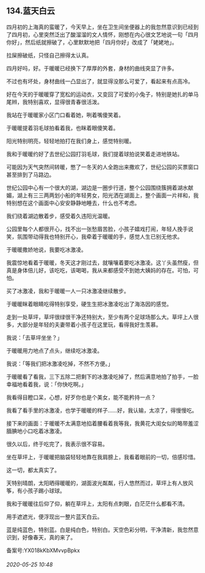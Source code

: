 ## 134.蓝天白云
四月初的上海真的蛮暖了，今天早上，坐在卫生间坐便器上的我忽然意识到已经到了四月初，心里突然泛出了酸溜溜的文人情怀，刚想在内心很文艺地说一句「四月你好」，然后纸就擦破了，心里默默地把「四月你好」改成了「姥姥地」。


拉屎擦破纸，只怪自己擦得太认真。


四月好吗，好。于暖暖已经换下了厚厚的外套，身材的曲线突显了许多。


不过也有坏处，身材曲线一凸显出了，就显得没那么可爱了，看起来有点高冷。


好在今天的于暖暖穿了宽松的运动衣，又变回了可爱的小兔子，特别是她扎的单马尾辫，我特别喜欢，显得很青春很活泼。


我站在于暖暖家小区门口看着她，咧着嘴傻笑着。


于暖暖提着羽毛球拍看着我，也眯着眼傻笑着。


阳光特别明亮，轻轻地拍打在我们身上，感觉特别暖。


我和于暖暖约好了去世纪公园打羽毛球，我们提着球拍说笑着走进地铁站。


可能因为天气突然间转暖，憋了一冬天的人全跑出来撒欢了，世纪公园的买票窗口甚至排到了马路边。


世纪公园中心有一个很大的湖，湖边是一圈步行道，整个公园围绕簇拥着湖水献媚，湖上有三三两两划小船的年轻男女，阳光洒在湖面上，整个画面一片祥和，我特别想在这个画面中心安安静静地睡去，什么也不考虑。


我们绕着湖边散着步，感受着久违阳光温暖。


公园里每个人都很开心，找不出一张愁眉苦脸，小孩子嬉戏打闹，年轻人挽手说笑，氛围带动得我也特别开心，我牵着于暖暖的手，感觉人生已别无他求。


于暖暖撒娇地说，我要吃冰激凌。


我震惊地看着于暖暖，冬天这才刚过去，就嚷嚷着要吃冰激凌。这丫头虽然瘦，但真是身体倍儿好，该吃吃，该喝喝，我从来都感受不到她大姨妈的存在。可怕，可怕。


买了冰激凌，我和于暖暖一人一只冰激凌继续散步。


于暖暖眯着眼睛吃得特别享受，硬生生把冰激凌吃出了海洛因的感觉。


走到一处草坪，草坪很绿很干净还特别大，至少有两个足球场那么大。草坪上人很多，大部分是年轻的夫妻带着小孩子在这里玩，看得我好生羡慕。


我说：「去草坪坐坐？」


于暖暖用力地点了点头，继续吃冰激凌。


我说：「等我们把冰激凌吃掉，不然不方便。」


于暖暖看了看我，三下五除二把剩下的冰激凌吃掉了，然后满意地拍了拍手，一脸幸福地看着我，说：「你快吃啊。」


我看得目瞪口呆，心想，好歹你也是个美女，能不能矜持一点？


我看了看手里的冰激凌，也学于暖暖的样子……好，我认输，太凉了，得慢慢吃。


接下来的画面：于暖暖不太满意地掐着腰看着我等我，我黄花大闺女似的略带羞涩腼腆地小口吃着冰激凌。


很久以后，终于吃完了，我表示很不容易。


坐在草坪上，于暖暖把脑袋轻轻地靠在我肩膀上，我看着眼前的一切，倍感珍惜。


这一切，都太真实了。


天特别晴朗，太阳晒得暖暖的，湖面波光粼粼，行人悠然而过，草坪上有人放风筝，有小孩子踢小球球。


我和于暖暖往后仰了仰，躺在草坪上，太阳有点刺眼，白茫茫什么都看不清。


用手遮遮光，便浮现出一整片蓝天白云。


蓝是纯蓝色，特别蓝。白是纯白色，特别白。天空色彩分明，干净清新，我忽然意识到，好像春天，真的来了。


备案号:YX018kKbXMvvpBpkx


###### 2020-05-25 10:48
